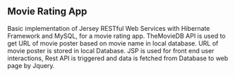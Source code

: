 ## Movie Rating App
Basic implementation of Jersey RESTful Web Services with Hibernate Framework and MySQL, for a movie rating app.
TheMovieDB API is used to get URL of movie poster based on movie name in local database. URL of movie poster is stored in local Database.
JSP is used for front end user interactions, Rest API is triggered and data is fetched from Database to web page by Jquery.
